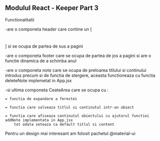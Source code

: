 ## Modulul React - Keeper Part 3

Functionalitatii

-are o componeta header care contine un [<h1></h1>] si se ocupa de partea de sus a pagini

-are o componeta footer care se ocupa de partea de jos a pagini
    si are o functie dinamica de a schimba anul

-are o componeta note care se ocupa de preloarea titlului si continului introdus 
    precum si de functia de stergere, aceasta functioneaza cu functia deleteNote implemetat in App.jsx


-si ultima componeta CeateArea care se ocupa cu :

    = functia de expandare a ferestei 

    = functia care salveaza titlul si continutul intr-un obiect

    = functia care afiseaza continutul obiectului cu ajutorul functiei addNote implementata in App.jsx
        tot odata seteaza ca default titlul si content

Pentru un design mai interesant am folosit pachetul @material-ui     